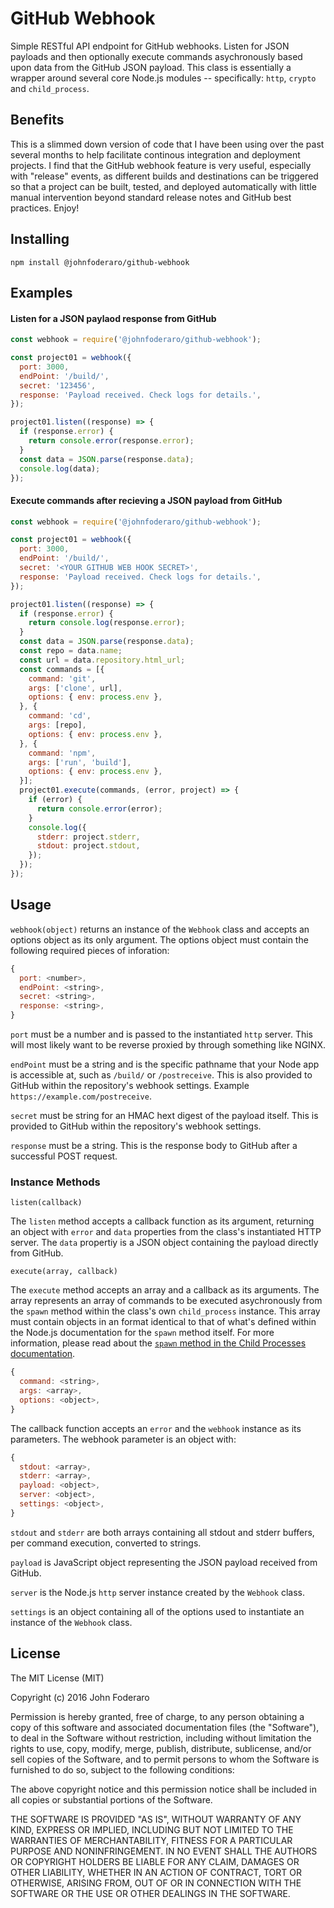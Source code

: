 # GitHub Webhook

Simple RESTful API endpoint for GitHub webhooks. Listen for JSON payloads and then optionally execute commands asychronously based upon data from the GitHub JSON payload. This class is essentially a wrapper around several core Node.js modules -- specifically: `http`, `crypto` and `child_process`.

## Benefits

This is a slimmed down version of code that I have been using over the past several months to help facilitate continous integration and deployment projects. I find that the GitHub webhook feature is very useful, especially with "release" events, as different builds and destinations can be triggered so that a project can be built, tested, and deployed automatically with little manual intervention beyond standard release notes and GitHub best practices. Enjoy!

## Installing

`npm install @johnfoderaro/github-webhook`

## Examples

#### Listen for a JSON paylaod response from GitHub

```javascript
const webhook = require('@johnfoderaro/github-webhook');

const project01 = webhook({
  port: 3000,
  endPoint: '/build/',
  secret: '123456',
  response: 'Payload received. Check logs for details.',
});

project01.listen((response) => {
  if (response.error) {
    return console.error(response.error);
  }
  const data = JSON.parse(response.data);
  console.log(data);
});
```

#### Execute commands after recieving a JSON payload from GitHub

```javascript
const webhook = require('@johnfoderaro/github-webhook');

const project01 = webhook({
  port: 3000,
  endPoint: '/build/',
  secret: '<YOUR GITHUB WEB HOOK SECRET>',
  response: 'Payload received. Check logs for details.',
});

project01.listen((response) => {
  if (response.error) {
    return console.log(response.error);
  }
  const data = JSON.parse(response.data);
  const repo = data.name;
  const url = data.repository.html_url;
  const commands = [{
    command: 'git',
    args: ['clone', url],
    options: { env: process.env },
  }, {
    command: 'cd',
    args: [repo],
    options: { env: process.env },
  }, {
    command: 'npm',
    args: ['run', 'build'],
    options: { env: process.env },  
  }];
  project01.execute(commands, (error, project) => {
    if (error) {
      return console.error(error);
    }
    console.log({ 
      stderr: project.stderr,
      stdout: project.stdout,
    });
  });
});
```

## Usage

`webhook(object)` returns an instance of the `Webhook` class and accepts an options object as its only argument. The options object must contain the following required pieces of inforation:

```javascript
{
  port: <number>,
  endPoint: <string>,
  secret: <string>,
  response: <string>,
}
```

`port` must be a number and is passed to the instantiated `http` server. This will most likely want to be reverse proxied by through something like NGINX.

`endPoint` must be a string and is the specific pathname that your Node app is accessible at, such as `/build/` or `/postreceive`. This is also provided to GitHub within the repository's webhook settings. Example `https://example.com/postreceive`.

`secret` must be string for an HMAC hext digest of the payload itself. This is provided to GitHub within the repository's webhook settings.

`response` must be a string. This is the response body to GitHub after a successful POST request.   

### Instance Methods

`listen(callback)`

The `listen` method accepts a callback function as its argument, returning an object with `error` and `data` properties from the class's instantiated HTTP server. The `data` propertiy is a JSON object containing the payload directly from GitHub.

`execute(array, callback)`

The `execute` method accepts an array and a callback as its arguments. The array represents an array of commands to be executed asychronously from the `spawn` method within the class's own `child_process` instance. This array must contain objects in an format identical to that of what's defined within the Node.js documentation for the `spawn` method itself. For more information, please read about the [`spawn` method in the Child Processes documentation](https://nodejs.org/docs/latest-v8.x/api/child_process.html#child_process_child_process_spawn_command_args_options).

```javascript
{
  command: <string>,
  args: <array>,
  options: <object>,
}
```

The callback function accepts an `error` and the `webhook` instance as its parameters. The webhook parameter is an object with:

```javascript
{
  stdout: <array>,
  stderr: <array>,
  payload: <object>,
  server: <object>,
  settings: <object>,
}
```

`stdout` and `stderr` are both arrays containing all stdout and stderr buffers, per command execution, converted to strings.

`payload` is JavaScript object representing the JSON payload received from GitHub.

`server` is the Node.js `http` server instance created by the `Webhook` class.

`settings` is an object containing all of the options used to instantiate an instance of the `Webhook` class.

## License

The MIT License (MIT)

Copyright (c) 2016 John Foderaro

Permission is hereby granted, free of charge, to any person obtaining a copy
of this software and associated documentation files (the "Software"), to deal
in the Software without restriction, including without limitation the rights
to use, copy, modify, merge, publish, distribute, sublicense, and/or sell
copies of the Software, and to permit persons to whom the Software is
furnished to do so, subject to the following conditions:

The above copyright notice and this permission notice shall be included in all
copies or substantial portions of the Software.

THE SOFTWARE IS PROVIDED "AS IS", WITHOUT WARRANTY OF ANY KIND, EXPRESS OR
IMPLIED, INCLUDING BUT NOT LIMITED TO THE WARRANTIES OF MERCHANTABILITY,
FITNESS FOR A PARTICULAR PURPOSE AND NONINFRINGEMENT. IN NO EVENT SHALL THE
AUTHORS OR COPYRIGHT HOLDERS BE LIABLE FOR ANY CLAIM, DAMAGES OR OTHER
LIABILITY, WHETHER IN AN ACTION OF CONTRACT, TORT OR OTHERWISE, ARISING FROM,
OUT OF OR IN CONNECTION WITH THE SOFTWARE OR THE USE OR OTHER DEALINGS IN THE
SOFTWARE.